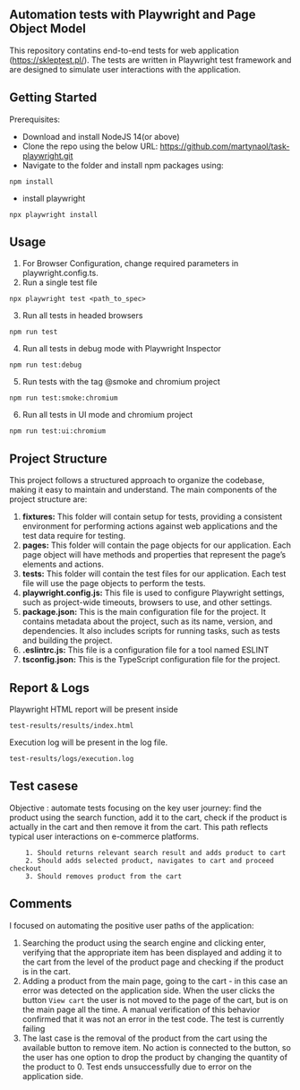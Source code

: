 ## Automation tests with Playwright and Page Object Model

This repository contatins end-to-end tests for web application (https://skleptest.pl/). The tests are written in Playwright test framework and are designed to simulate user interactions with the application.

## Getting Started

Prerequisites: 
 - Download and install NodeJS 14(or above)
 - Clone the repo using the below URL: https://github.com/martynaol/task-playwright.git
 - Navigate to the folder and install npm packages using:

```
npm install
```

 - install playwright

 ```
 npx playwright install
 ```

## Usage

1. For Browser Configuration, change required parameters in playwright.config.ts.
2. Run a single test file 
```
npx playwright test <path_to_spec>
```
3. Run all tests in headed browsers
```
npm run test
```
4. Run all tests in debug mode with Playwright Inspector
```
npm run test:debug
```
5. Run tests with the tag @smoke and chromium project 
```
npm run test:smoke:chromium
```
6. Run all tests in UI mode and chromium project
```
npm run test:ui:chromium
```

## Project Structure
This project follows a structured approach to organize the codebase, making it easy to maintain and understand. The main components of the project structure are:

1. **fixtures:** This folder will contain setup for tests, providing a consistent environment for performing actions against web applications and the test data require for testing.
2. **pages:** This folder will contain the page objects for our application. Each page object will have methods and properties that represent the page’s elements and actions.
3. **tests:** This folder will contain the test files for our application. Each test file will use the page objects to perform the tests.
4. **playwright.config.js:** This file is used to configure Playwright settings, such as project-wide timeouts, browsers to use, and other settings.
5. **package.json:** This is the main configuration file for the project. It contains metadata about the project, such as its name, version, and dependencies. It also includes scripts for running tasks, such as tests and building the project.
6. **.eslintrc.js:** This file is a configuration file for a tool named ESLINT
7. **tsconfig.json:** This is the TypeScript configuration file for the project.

## Report & Logs
Playwright HTML report will be present inside
```
test-results/results/index.html
```

Execution log will be present in the log file.
```
test-results/logs/execution.log
```

## Test casese
Objective : automate tests focusing on the key user journey: find the product using the search function, add it to the cart, check if the product is actually in the cart and then remove it from the cart. This path reflects typical user interactions on e-commerce platforms.

```
    1. Should returns relevant search result and adds product to cart
    2. Should adds selected product, navigates to cart and proceed checkout
    3. Should removes product from the cart
```

## Comments
I focused on automating the positive user paths of the application: 
1. Searching the product using the search engine and clicking enter, verifying that the appropriate item has been displayed and adding it to the cart from the level of the product page and checking if the product is in the cart.
2. Adding a product from the main page, going to the cart - in this case an error was detected on the application side. When the user clicks the button `View cart` the user is not moved to the page of the cart, but is on the main page all the time. A manual verification of this behavior confirmed that it was not an error in the test code. The test is currently failing
3. The last case is the removal of the product from the cart using the available button to remove item. No action is connected to the button, so the user has one option to drop the product by changing the quantity of the product to 0. Test ends unsuccessfully due to error on the application side.